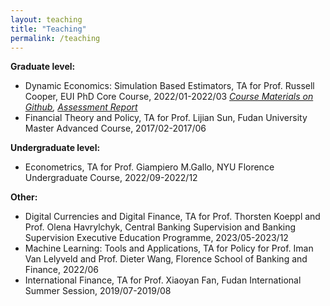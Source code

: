 ```yaml
---
layout: teaching
title: "Teaching"
permalink: /teaching
---
```

**Graduate level:**

- Dynamic Economics: Simulation Based Estimators, TA for Prof. Russell Cooper, EUI PhD Core Course, 2022/01-2022/03
  *[Course Materials on Github](https://github.com/chengzi-yi/Metrics-III-SMM), [Assessment Report](/assets/ECO-CO-STATS3-Statistics-and-Econometrics-3-1.pdf)*
- Financial Theory and Policy, TA for Prof. Lijian Sun, Fudan University Master Advanced Course, 2017/02-2017/06

**Undergraduate level:**

- Econometrics, TA for Prof. Giampiero M.Gallo, NYU Florence Undergraduate Course, 2022/09-2022/12

**Other:**

- Digital Currencies and Digital Finance, TA for Prof. Thorsten Koeppl and Prof. Olena Havrylchyk, Central Banking Supervision and Banking Supervision Executive Education Programme, 2023/05-2023/12
- Machine Learning: Tools and Applications, TA for Policy for Prof. Iman Van Lelyveld and Prof. Dieter Wang, Florence School of Banking and Finance, 2022/06
- International Finance, TA for Prof. Xiaoyan Fan, Fudan International Summer Session, 2019/07-2019/08
